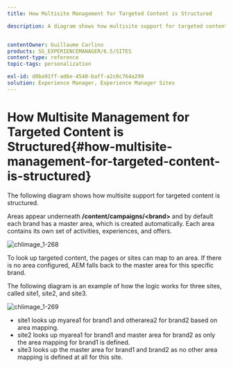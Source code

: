```yaml
---
title: How Multisite Management for Targeted Content is Structured

description: A diagram shows how multisite support for targeted content is structured


contentOwner: Guillaume Carlino
products: SG_EXPERIENCEMANAGER/6.5/SITES
content-type: reference
topic-tags: personalization

exl-id: d8ba91ff-ad6e-4540-baff-a2c0c764a299
solution: Experience Manager, Experience Manager Sites
---
```

# How Multisite Management for Targeted Content is Structured{#how-multisite-management-for-targeted-content-is-structured}

The following diagram shows how multisite support for targeted content is structured.

Areas appear underneath **/content/campaigns/&lt;brand&gt;** and by default each brand has a master area, which is created automatically. Each area contains its own set of activities, experiences, and offers.

![chlimage_1-268](assets/chlimage_1-268.png)

To look up targeted content, the pages or sites can map to an area. If there is no area configured, AEM falls back to the master area for this specific brand.

The following diagram is an example of how the logic works for three sites, called site1, site2, and site3.

![chlimage_1-269](assets/chlimage_1-269.png)

* site1 looks up myarea1 for brand1 and otherarea2 for brand2 based on area mapping.
* site2 looks up myarea1 for brand1 and master area for brand2 as only the area mapping for brand1 is defined.
* site3 looks up the master area for brand1 and brand2 as no other area mapping is defined at all for this site.
